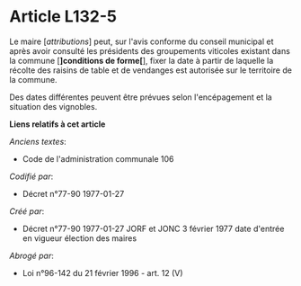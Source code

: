 # Article L132-5

Le maire [*attributions*] peut, sur l'avis conforme du conseil municipal et après avoir consulté les présidents des
groupements viticoles existant dans la commune [**]conditions de forme[**], fixer la date à partir de laquelle la récolte des
raisins de table et de vendanges est autorisée sur le territoire de la commune. 

Des dates différentes peuvent être prévues selon l'encépagement et la situation des vignobles.

**Liens relatifs à cet article**

_Anciens textes_:

  - Code de l'administration communale 106

_Codifié par_:

  - Décret n°77-90 1977-01-27

_Créé par_:

  - Décret n°77-90 1977-01-27 JORF et JONC 3 février 1977 date d'entrée en vigueur élection des maires

_Abrogé par_:

  - Loi n°96-142 du 21 février 1996 - art. 12 (V)
